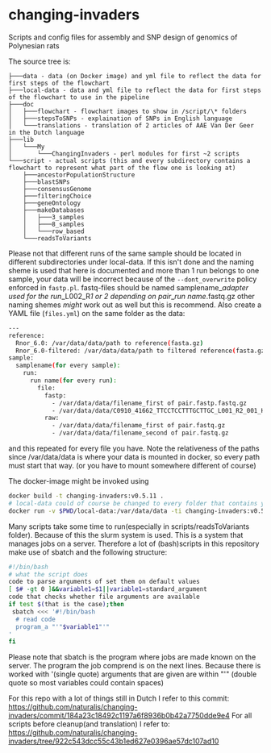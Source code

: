# changing-invaders
Scripts and config files for assembly and SNP design of genomics of Polynesian rats

The source tree is:
```
├───data - data (on Docker image) and yml file to reflect the data for first steps of the flowchart
├───local-data - data and yml file to reflect the data for first steps of the flowchart to use in the pipeline
├───doc
│   ├───flowchart - flowchart images to show in /script/\* folders
│   ├───stepsToSNPs - explaination of SNPs in English language
│   └───translations - translation of 2 articles of AAE Van Der Geer in the Dutch language
├───lib
│   └───My
│       └───ChangingInvaders - perl modules for first ~2 scripts
└───script - actual scripts (this and every subdirectory contains a flowchart to represent what part of the flow one is looking at)
    ├───ancestorPopulationStructure
    ├───blastSNPs
    ├───consensusGenome
    ├───filteringChoice
    ├───geneOntology
    ├───makeDatabases
    │   ├───3_samples
    │   ├───8_samples
    │   └───row_based
    └───readsToVariants
```
Please not that different runs of the same sample should be located in different subdirectories under local-data. If this isn't done and the naming sheme is used that here is documented and more than 1 run belongs to one sample, your data will be incorrect because of the `--dont_overwrite` policy enforced in `fastp.pl`. fastq-files should be named samplename_*adapter used for the run*\_L002\_R*1 or 2 depending on pair*\_*run name*.fastq.gz other naming shemes *might* work out as well but this is recommend. Also create a YAML file (`files.yml`) on the same folder as the data:
```bash
---
reference:
  Rnor_6.0: /var/data/data/path to reference(fasta.gz)
  Rnor_6.0-filtered: /var/data/data/path to filtered reference(fasta.gz)
sample:
  samplename(for every sample):
    run:
      run name(for every run):
        file:
          fastp:
            - /var/data/data/filename_first of pair.fastp.fastq.gz
            - /var/data/data/C0910_41662_TTCCTCCTTTGCTTGC_L001_R2_001_H5YKNDRXX.filt.fastp.fastq.gz (filename 2nd of pair)
          raw:
            - /var/data/data/filename_first of pair.fastq.gz
            - /var/data/data/filename_second of pair.fastq.gz
```
and this repeated for every file you have. Note the relativeness of the paths since /var/data/data is where your data is mounted in docker, so every path must start that way. (or you have to mount somewhere different of course)

The docker-image might be invoked using
```bash
docker build -t changing-invaders:v0.5.11 .
# local-data could of course be changed to every folder that contains your data and the files.yml file
docker run -v $PWD/local-data:/var/data/data -ti changing-invaders:v0.5.11 ./fastqTo100SNPs.sh
```

Many scripts take some time to run(especially in scripts/readsToVariants folder). Because of this the slurm system is used.
This is a system that manages jobs on a server. Therefore a lot of (bash)scripts in this repository make use of sbatch and the following structure:
```bash
#!/bin/bash
# what the script does
code to parse arguments of set them on default values
[ $# -gt 0 ]&&variable1=$1||variable1=standard_argument
code that checks whether file arguments are available
if test $(that is the case);then
 sbatch <<< '#!/bin/bash
  # read code
  program_a "'"$variable1"'"
'
fi
```
Please note that sbatch is the program where jobs are made known on the server. The program the job comprend is on the next lines.
Because there is worked with '(single quote) arguments that are given are within "'" (double quote so most variables could contain spaces)

For this repo with a lot of things still in Dutch I refer to this commit: https://github.com/naturalis/changing-invaders/commit/184a23c18492c1197a6f8936b0b42a7750dde9e4
For all scripts before cleanup(and translation) I refer to: https://github.com/naturalis/changing-invaders/tree/922c543dcc55c43b1ed627e0396ae57dc107ad10
